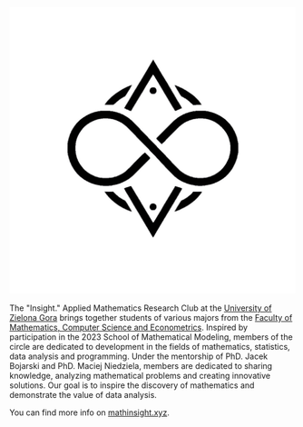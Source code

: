 ![Insight. Applied Mathematics Research Club Logo](profile/kn_logo.png)

The "Insight." Applied Mathematics Research Club at the [University of Zielona Gora](https://uz.zgora.pl/) brings together students of various majors from the [Faculty of Mathematics, Computer Science and Econometrics](https://wmie.uz.zgora.pl/). Inspired by participation in the 2023 School of Mathematical Modeling, members of the circle are dedicated to development in the fields of mathematics, statistics, data analysis and programming. Under the mentorship of PhD. Jacek Bojarski and PhD. Maciej Niedziela, members are dedicated to sharing knowledge, analyzing mathematical problems and creating innovative solutions. Our goal is to inspire the discovery of mathematics and demonstrate the value of data analysis.

You can find more info on [mathinsight.xyz](mathinsight.xyz).
